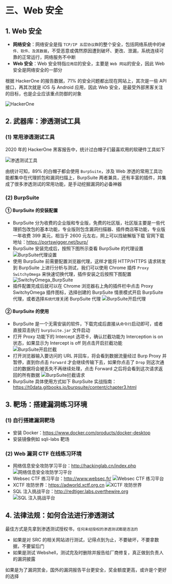 # 三、Web 安全

## 1. Web 安全

* **网络安全**：网络安全是指 `TCP/IP 五层协议群`的整个安全，包括网络系统中的`硬件、软件、及其数据`，不受恶意或偶然原因遭到破坏、更改、泄漏，系统连续可靠的正常运行，网络服务不中断
* **Web 安全**：Web 安全特指`应用层`的安全，主要是 `Web 网站`的安全，因此 Web 安全是网络安全的一部分

根据 HackerOne 的报告数据，71% 的安全问题都出现在网站上，其次是一些 API 接口，再其次就是 iOS 与 Android 应用，因此 Web 安全，是最受外部黑客关注的目标，也是企业应该重点防御的对象

![HackerOne](https://github.com/yuyuyuzhang/Blog/blob/master/images/%E5%89%8D%E7%AB%AF%E5%B7%A5%E7%A8%8B%E5%8C%96/Serverless/Serverless%20%E6%97%B6%E4%BB%A3%E7%9A%84%E7%BD%91%E7%AB%99%E9%83%A8%E7%BD%B2%E6%9E%B6%E6%9E%84.png)

## 2. 武器库：渗透测试工具

### (1) 常用渗透测试工具

2020 年的 HackerOne 黑客报告中，统计过白帽子们最喜欢用的软硬件工具如下

![渗透测试工具](https://github.com/yuyuyuzhang/Blog/blob/master/images/%E8%AE%A1%E7%AE%97%E6%9C%BA%E7%BD%91%E7%BB%9C/%E7%BD%91%E7%BB%9C%E5%AE%89%E5%85%A8/%E6%B8%97%E9%80%8F%E6%B5%8B%E8%AF%95%E5%B7%A5%E5%85%B7.png)

由统计可知，89% 的白帽子都会使用 `BurpSuite`，涉及 Web 渗透的常用工具功能都集中在代理抓包和漏洞扫描上，BurpSuite 两者兼具，还有丰富的插件，并集成了很多渗透测试的常用功能，是手动挖掘漏洞的必备神器

### (2) BurpSuite

#### ① BurpSuite 的安装配置

* BurpSuite 分为收费的企业版和专业版，免费的社区版，社区版主要是一些代理抓包改包的基本功能，专业版则包含漏洞扫描器、插件商店等功能，专业版一年收费 399 美元，相当于 2600 元左右，网上可以找破解版下载
  官网下载地址：https://portswigger.net/burp/
* BurpSuite 安装完成后，按照下图所示查看 BurpSuite 的代理设置
  ![BurpSuite代理设置](https://github.com/yuyuyuzhang/Blog/blob/master/images/%E8%AE%A1%E7%AE%97%E6%9C%BA%E7%BD%91%E7%BB%9C/%E7%BD%91%E7%BB%9C%E5%AE%89%E5%85%A8/BurpSuite%E4%BB%A3%E7%90%86%E8%AE%BE%E7%BD%AE.png)
* 使用 BurpSuite 前需要配置浏览器代理，这样才能将 HTTP/HTTPS 请求转发到 BurpSuite 上进行分析与测试，我们可以使用 Chrome 插件 `Proxy SwitchyOmega` 来快速切换代理，插件安装之后按照下图配置
  ![SwitchyOmega_BurpSuite](https://github.com/yuyuyuzhang/Blog/blob/master/images/%E8%AE%A1%E7%AE%97%E6%9C%BA%E7%BD%91%E7%BB%9C/%E7%BD%91%E7%BB%9C%E5%AE%89%E5%85%A8/SwitchyOmega_BurpSuite.png)
* 插件配置完成后就可以在 Chrome 浏览器右上角的插件栏中点击 Proxy SwitchyOmega 插件图标，选择创建的 BurpSuite 情景模式开启 BurpSuite 代理，或者选择`系统代理`关闭 BurpSuite 代理
  ![BurpSuite开启代理](https://github.com/yuyuyuzhang/Blog/blob/master/images/%E8%AE%A1%E7%AE%97%E6%9C%BA%E7%BD%91%E7%BB%9C/%E7%BD%91%E7%BB%9C%E5%AE%89%E5%85%A8/BurpSuite%E5%BC%80%E5%90%AF%E4%BB%A3%E7%90%86.png)

#### ② BurpSuite 的使用

* BurpSuite 是一个无需安装的软件，下载完成后直接从`命令行`启动即可，或者直接双击执行 `burpSuite.jar` 文件启动
* 打开 Proxy 功能下的 Intercept 选项卡，确认拦截功能为 Interception is on 状态，如果显示为 Intercept is off 则点击开启拦截功能
  ![BurpSuite开启拦截](https://github.com/yuyuyuzhang/Blog/blob/master/images/%E8%AE%A1%E7%AE%97%E6%9C%BA%E7%BD%91%E7%BB%9C/%E7%BD%91%E7%BB%9C%E5%AE%89%E5%85%A8/BurpSuite%E5%BC%80%E5%90%AF%E6%8B%A6%E6%88%AA.png)
* 打开浏览器输入要访问的 URL 并回车，将会看到数据流量经过 Burp Proxy 并暂停，直到你点击 `Forward` 才会继续传输下去，如果你点击了 `Drop` 则这次通过的数据将会被丢失不再继续处理，点击 Forward 之后将会看到这次请求返回的所有数据
  ![BurpSuite拦截请求](https://github.com/yuyuyuzhang/Blog/blob/master/images/%E8%AE%A1%E7%AE%97%E6%9C%BA%E7%BD%91%E7%BB%9C/%E7%BD%91%E7%BB%9C%E5%AE%89%E5%85%A8/BurpSuite%E6%8B%A6%E6%88%AA%E8%AF%B7%E6%B1%82.png)
* BurpSuite 具体使用方式如下
  BurpSuite 实战指南：https://t0data.gitbooks.io/burpsuite/content/chapter3.html

## 3. 靶场：搭建漏洞练习环境

### (1) 自行搭建漏洞靶场

* 安装 Docker：https://www.docker.com/products/docker-desktop
* 安装镜像例如 sqli-labs 靶场

### (2) Web 漏洞 CTF 在线练习环境

* 网络信息安全攻防学习平台：http://hackinglab.cn/index.php
  ![网络信息安全攻防学习平台](https://github.com/yuyuyuzhang/Blog/blob/master/images/%E8%AE%A1%E7%AE%97%E6%9C%BA%E7%BD%91%E7%BB%9C/%E7%BD%91%E7%BB%9C%E5%AE%89%E5%85%A8/Websec%20CTF%20%E7%BB%83%E4%B9%A0%E5%B9%B3%E5%8F%B0.png)
* Websec CTF 练习平台：http://www.websec.fr/
  ![Websec CTF 练习平台](https://github.com/yuyuyuzhang/Blog/blob/master/images/%E8%AE%A1%E7%AE%97%E6%9C%BA%E7%BD%91%E7%BB%9C/%E7%BD%91%E7%BB%9C%E5%AE%89%E5%85%A8/Websec%20CTF%20%E7%BB%83%E4%B9%A0%E5%B9%B3%E5%8F%B0.png)
* XCTF 攻防世界：https://adworld.xctf.org.cn
  ![XCTF 攻防世界](https://github.com/yuyuyuzhang/Blog/blob/master/images/%E8%AE%A1%E7%AE%97%E6%9C%BA%E7%BD%91%E7%BB%9C/%E7%BD%91%E7%BB%9C%E5%AE%89%E5%85%A8/XCTF%20%E6%94%BB%E9%98%B2%E4%B8%96%E7%95%8C.png)
* SQL 注入挑战平台：http://redtiger.labs.overthewire.org
  ![SQL 注入挑战平台](https://github.com/yuyuyuzhang/Blog/blob/master/images/%E8%AE%A1%E7%AE%97%E6%9C%BA%E7%BD%91%E7%BB%9C/%E7%BD%91%E7%BB%9C%E5%AE%89%E5%85%A8/SQL%20%E6%B3%A8%E5%85%A5%E6%8C%91%E6%88%98%E5%B9%B3%E5%8F%B0.png)

## 4. 法律法规：如何合法进行渗透测试

最佳方式是先拿到渗透测试授权书，`任何未经授权的渗透测试都是违法的`

* 如果是对 SRC 的相关网站进行测试，记得点到为止，不要破坏，不要拿数据，不要留后门
* 如果是测试 Webshell，测试完及时删除并报告给厂商修复，真正做到负责人的漏洞披露

如果是为了漏洞赏金，国外的漏洞报告平台更安全，奖金额度更高，或许是个更好的选择
